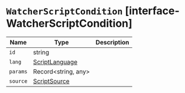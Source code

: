 # `WatcherScriptCondition` [interface-WatcherScriptCondition]

| Name | Type | Description |
| - | - | - |
| `id` | string | &nbsp; |
| `lang` | [ScriptLanguage](./ScriptLanguage.md) | &nbsp; |
| `params` | Record<string, any> | &nbsp; |
| `source` | [ScriptSource](./ScriptSource.md) | &nbsp; |

